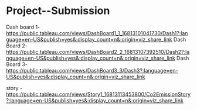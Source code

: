 # Project--Submission


Dash board 1- https://public.tableau.com/views/DashBoard1_1_16813101041730/Dash1?:language=en-US&publish=yes&:display_count=n&:origin=viz_share_link
Dash Board 2-https://public.tableau.com/views/DashBoard2_2_16813107392510/Dash2?:language=en-US&publish=yes&:display_count=n&:origin=viz_share_link
Dash Board 3-https://public.tableau.com/views/DashBoard3_3/Dash3?:language=en-US&publish=yes&:display_count=n&:origin=viz_share_link

story -https://public.tableau.com/views/Story1_16813113453800/Co2EmissionStory?:language=en-US&publish=yes&:display_count=n&:origin=viz_share_link
